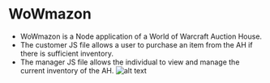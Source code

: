 # WoWmazon

* WoWmazon is a Node application of a World of Warcraft Auction House.
* The customer JS file allows a user to purchase an item from the AH if there is sufficient inventory.
* The manager JS file allows the individual to view and manage the current inventory of the AH.
![alt text](relative/path/to/screenshots/workbenchpic.png?raw=true)
